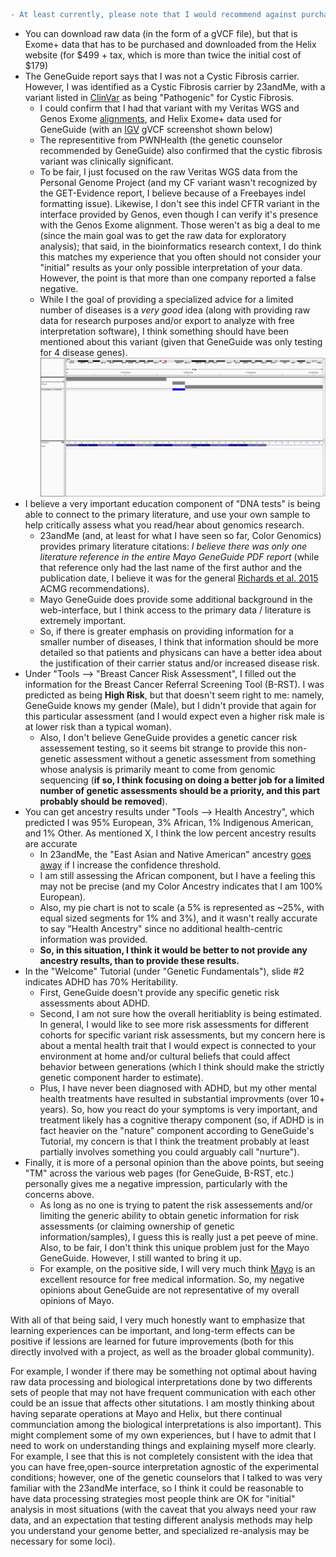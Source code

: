 ```diff
- At least currently, please note that I would recommend against purchasing this test, for the following reasons:
```

- You can download raw data (in the form of a gVCF file), but that is Exome+ data that has to be purchased and downloaded from the Helix website (for $499 + tax, which is more than twice the initial cost of $179)
- The GeneGuide report says that I was not a Cystic Fibrosis carrier.  However, I was identified as a Cystic Fibrosis carrier by 23andMe, with a variant listed in [ClinVar](https://www.ncbi.nlm.nih.gov/snp/rs121908769#clinical_significance) as being "Pathogenic" for Cystic Fibrosis.
  - I could confirm that I had that variant with my Veritas WGS and Genos Exome [alignments](https://github.com/cwarden45/DTC_Scripts/tree/master/Genos_Exome), and Helix Exome+ data used for GeneGuide (with an [IGV](http://software.broadinstitute.org/software/igv/) gVCF screenshot shown below)
  - The representitive from PWNHealth (the genetic counselor recommended by GeneGuide) also confirmed that the cystic fibrosis variant was clinically significant.
  - To be fair, I just focused on the raw Veritas WGS data from the Personal Genome Project (and my CF variant wasn't recognized by the GET-Evidence report, I believe because of a Freebayes indel formatting issue).  Likewise, I don't see this indel CFTR variant in the interface provided by Genos, even though I can verify it's presence with the Genos Exome alignment.  Those weren't as big a deal to me (since the main goal was to get the raw data for exploratory analysis); that said, in the bioinformatics research context, I do think this matches my experience that you often should not consider your "initial" results as your only possible interpretation of your data.  However, the point is that more than one company reported a false negative.
  - While I the goal of providing a specialized advice for a limited number of diseases is a *very good* idea (along with providing raw data for research purposes and/or export to analyze with free interpretation software), I think something should have been mentioned about this variant (given that GeneGuide was only testing for 4 disease genes).
![alt text](IGV_delTT.png "Helix gVCF Variant Confirmation")
- I believe a very important education component of "DNA tests" is being able to connect to the primary literature, and use your own sample to help critically assess what you read/hear about genomics research.
  - 23andMe (and, at least for what I have seen so far, Color Genomics) provides primary literature citations: *I believe there was only one literature reference in the entire Mayo GeneGuide PDF report* (while that reference only had the last name of the first author and the publication date, I believe it was for the general [Richards et al. 2015](https://www.ncbi.nlm.nih.gov/pubmed/25741868) ACMG recommendations).
  - Mayo GeneGuide does provide some additional background in the web-interface, but I think access to the primary data / literature is extremely important.
  - So, if there is greater emphasis on providing information for a smaller number of diseases, I think that information should be more detailed so that patients and physicans can have a better idea about the justification of their carrier status and/or increased disease risk.
- Under "Tools --> "Breast Cancer Risk Assessment", I filled out the information for the Breast Cancer Referral Screening Tool (B-RST).  I was predicted as being **High Risk**, but that doesn't seem right to me: namely, GeneGuide knows my gender (Male), but I didn't provide that again for this particular assessment (and I would expect even a higher risk male is at lower risk than a typical woman).
  - Also, I don't believe GeneGuide provides a genetic cancer risk assessement testing, so it seems bit strange to provide this non-genetic assessment without a genetic assessment from something whose analysis is primarily meant to come from genomic sequencing (**if so, I think focusing on doing a better job for a limited number of genetic assessments should be a priority, and this part probably should be removed**).
- You can get ancestry results under "Tools --> Health Ancestry", which predicted I was 95% European, 3% African, 1% Indigenous American, and 1% Other.  As mentioned X, I think the low percent ancestry results are accurate
  - In 23andMe, the "East Asian and Native American" ancestry [goes away](https://github.com/cwarden45/DTC_Scripts/tree/master/23andMe/Ancestry_plus_1000_Genomes) if I increase the confidence threshold.
  - I am still assessing the African component, but I have a feeling this may not be precise (and my Color Ancestry indicates that I am 100% European).
  - Also, my pie chart is not to scale (a 5% is represented as ~25%, with equal sized segments for 1% and 3%), and it wasn't really accurate to say "Health Ancestry" since no additional health-centric information was provided.
  - **So, in this situation, I think it would be better to not provide any ancestry results, than to provide these results.**
- In the "Welcome" Tutorial (under "Genetic Fundamentals"), slide #2 indicates ADHD has 70% Heritability.
  - First, GeneGuide doesn't provide any specific genetic risk assessments about ADHD.
  - Second, I am not sure how the overall heritiablity is being estimated.  In general, I would like to see more risk assessments for different cohorts for specific variant risk assessments, but my concern here is about a mental health trait that I would expect is connected to your environment at home and/or cultural beliefs that could affect behavior between generations (which I think should make the strictly genetic component harder to estimate).
  - Plus, I have never been diagnosed with ADHD, but my other mental health treatments have resulted in substantial improvments (over 10+ years).  So, how you react do your symptoms is very important, and treatment likely has a cognitive therapy component (so, if ADHD is in fact heavier on the "nature" component according to GeneGuide's Tutorial, my concern is that I think the treatment probably at least partially involves something you could arguably call "nurture").
- Finally, it is more of a personal opinion than the above points, but seeing "TM" across the various web pages (for GeneGuide, B-RST, etc.) personally gives me a negative impression, particularly with the concerns above.
  - As long as no one is trying to patent the risk assessements and/or limiting the generic ability to obtain genetic information for risk assessments (or claiming ownership of genetic information/samples), I guess this is really just a pet peeve of mine.  Also, to be fair, I don't think this unique problem just for the Mayo GeneGuide.  However, I still wanted to bring it up.
  - For example, on the positive side, I will very much think [Mayo](https://www.mayoclinic.org/patient-care-and-health-information) is an excellent resource for free medical information.  So, my negative opinions about GeneGuide are not representative of my overall opinions of Mayo.
  
With all of that being said, I very much honestly want to emphasize that learning experiences can be important, and long-term effects can be positive if lessions are learned for future improvements (both for this directly involved with a project, as well as the broader global community).

For example, I wonder if there may be something not optimal about having raw data processing and biological interpretations done by two differents sets of people that may not have frequent communication with each other could be an issue that affects other situtations.  I am mostly thinking about having separate operations at Mayo and Helix, but there continual communciation among the biological interpretations is also important).  This might complement some of my own experiences, but I have to admit that I need to work on understanding things and explaining myself more clearly.  For example, I see that this is not completely consistent with the idea that you can have free,open-source interpretation agnostic of the experimental conditions; however, one of the genetic counselors that I talked to was very familiar with the 23andMe interface, so I think it could be reasonable to have data processing strategies most people think are OK for "initial" analysis in most situations (with the caveat that you always need your raw data, and an expectation that testing different analysis methods may help you understand your genome better, and specialized re-analysis may be necessary for some loci).
